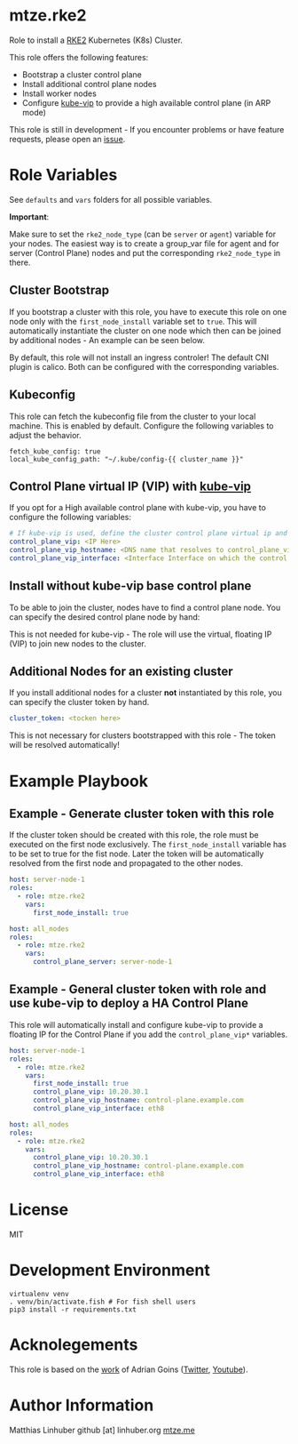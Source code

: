 # mtze.rke2

Role to install a [RKE2](https://docs.rke2.io) Kubernetes (K8s) Cluster.

This role offers the following features: 
- Bootstrap a cluster control plane 
- Install additional control plane nodes 
- Install worker nodes
- Configure [kube-vip](https://kube-vip.io) to provide a high available control plane (in ARP mode)

This role is still in development - If you encounter problems or have feature requests, please open an [issue](https://github.com/Mtze/rke2-ansible/issues).

# Role Variables

See `defaults` and `vars` folders for all possible variables. 

__Important__:

Make sure to set the `rke2_node_type` (can be `server` or `agent`) variable for your nodes. The easiest way is to create a group_var file for agent and for server (Control Plane) nodes and put the corresponding `rke2_node_type` in there. 

## Cluster Bootstrap 
If you bootstrap a cluster with this role, you have to execute this role on one node only with the `first_node_install` variable set to `true`. 
This will automatically instantiate the cluster on one node which then can be joined by additional nodes - An example can be seen below. 

By default, this role will not install an ingress controler! The default CNI plugin is calico. Both can be configured with the corresponding variables. 

## Kubeconfig
This role can fetch the kubeconfig file from the cluster to your local machine. This is enabled by default. Configure the following variables to adjust the behavior.
```
fetch_kube_config: true
local_kube_config_path: "~/.kube/config-{{ cluster_name }}"
```

## Control Plane virtual IP (VIP) with [kube-vip](https://kube-vip.io)
If you opt for a High available control plane with kube-vip, you have to configure the following variables: 
```yaml
# If kube-vip is used, define the cluster control plane virtual ip and associated DNS name here. These will be added as tls-san.
control_plane_vip: <IP Here>
control_plane_vip_hostname: <DNS name that resolves to control_plane_vip here>
control_plane_vip_interface: <Interface Interface on which the control plane will ARP for the VIP here >
```

## Install without kube-vip base control plane
To be able to join the cluster, nodes have to find a control plane node. You can specify the desired control plane node by hand: 

This is not needed for kube-vip - The role will use the virtual, floating IP (VIP) to join new nodes to the cluster.

## Additional Nodes for an existing cluster
If you install additional nodes for a cluster __not__ instantiated by this role, you can specify the cluster token by hand. 
```yaml
cluster_token: <tocken here>
```
This is not necessary for clusters bootstrapped with this role - The token will be resolved automatically! 

# Example Playbook

## Example - Generate cluster token with this role

If the cluster token should be created with this role, the role must be executed on the first node exclusively. 
The `first_node_install` variable has to be set to true for the fist node. 
Later the token will be automatically resolved from the first node and propagated to the other nodes.

```yaml
host: server-node-1
roles: 
  - role: mtze.rke2
    vars: 
      first_node_install: true

host: all_nodes
roles: 
  - role: mtze.rke2
    vars: 
      control_plane_server: server-node-1
```

## Example - General cluster token with role and use kube-vip to deploy a HA Control Plane 

This role will automatically install and configure kube-vip to provide a floating IP for the Control Plane if you add the `control_plane_vip*` variables. 

```yaml
host: server-node-1
roles: 
  - role: mtze.rke2
    vars: 
      first_node_install: true
      control_plane_vip: 10.20.30.1
      control_plane_vip_hostname: control-plane.example.com
      control_plane_vip_interface: eth8

host: all_nodes
roles: 
  - role: mtze.rke2
    vars: 
      control_plane_vip: 10.20.30.1
      control_plane_vip_hostname: control-plane.example.com
      control_plane_vip_interface: eth8
```


# License

MIT

# Development Environment

```
virtualenv venv
. venv/bin/activate.fish # For fish shell users
pip3 install -r requirements.txt
```
# Acknolegements
This role is based on the [work](https://www.youtube.com/watch?v=QqSgiezqMAA&t=472s) of Adrian Goins ([Twitter](https://twitter.com/adriandotgoins), [Youtube](https://www.youtube.com/adriandotgoins)). 

# Author Information

Matthias Linhuber
github [at] linhuber.org
[mtze.me](https://mtze.me)


